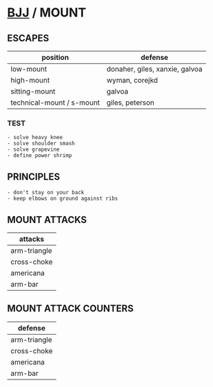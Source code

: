 # [BJJ](../bjj-chart.md) / MOUNT

## ESCAPES

| position                  | defense                        |
| ------------------------- | ------------------------------ |
| low-mount                 | donaher, giles, xanxie, galvoa |
| high-mount                | wyman, corejkd                 |
| sitting-mount             | galvoa                         |
| technical-mount / s-mount | giles, peterson                |

### TEST

    - solve heavy knee
    - solve shoulder smash
    - solve grapevine
    - define power shrimp

## PRINCIPLES

    - don't stay on your back
    - keep elbows on ground against ribs

## MOUNT ATTACKS

| attacks      |
| ------------ |
| arm-triangle |
| cross-choke  |
| americana    |
| arm-bar      |

## MOUNT ATTACK COUNTERS

| defense      |
| ------------ |
| arm-triangle |
| cross-choke  |
| americana    |
| arm-bar      |

